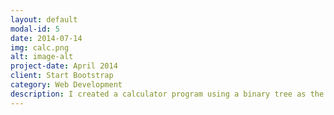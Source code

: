 ```yaml
---
layout: default
modal-id: 5
date: 2014-07-14
img: calc.png
alt: image-alt
project-date: April 2014
client: Start Bootstrap
category: Web Development
description: I created a calculator program using a binary tree as the underlying data structure to make simple use of prefix, postfix, and infix expressions. I employed multiple design patterns to make for easy modularity and exstensiblility. This includes the bridge, command, reactor, and state pattern, amongst many others. The programs runs in verbose and succint mode and is written in C++. I also made use of Google Test Suite to allow automatic testing. I wrote this program for a software design class and as such, per class guidelines, it is not public. Private access can be provided upon request.
---
```

